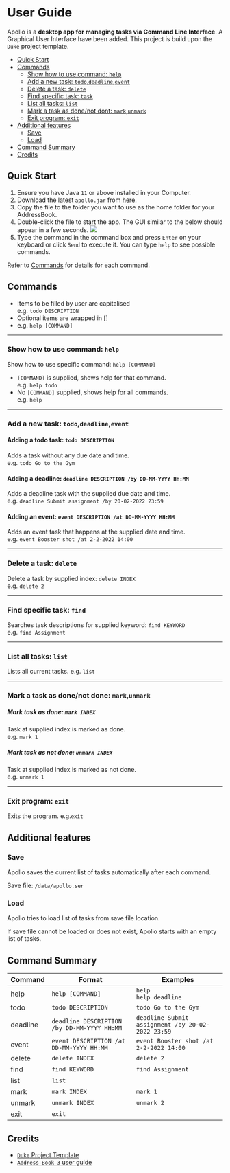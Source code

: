 # User Guide

Apollo is a **desktop app for managing tasks via Command Line Interface**. 
A Graphical User Interface have been added. This project is build upon the `Duke` project template. 

- [Quick Start](#quick-start)
- [Commands](#commands)
  - [Show how to use command: `help`](#show-how-to-use-command-help)
  - [Add a new task: `todo`,`deadline`,`event`](#add-a-new-task-tododeadlineevent)
  - [Delete a task: `delete`](#delete-a-task-delete)
  - [Find specific task: `task`](#find-specific-task-find)
  - [List all tasks: `list`](#list-all-tasks-list)
  - [Mark a task as done/not dont: `mark`,`unmark`](#mark-a-task-as-donenot-done-markunmark)
  - [Exit program: `exit`](#exit-program-exit)
- [Additional features](#additional-features)
  - [Save](#save)
  - [Load](#load)
- [Command Summary](#command-summary)
- [Credits](#credits)

## Quick Start

1. Ensure you have Java `11` or above installed in your Computer.
2. Download the latest `apollo.jar` from [here](https://github.com/j4ck990/ip/releases).
3. Copy the file to the folder you want to use as the home folder for your AddressBook. 
4. Double-click the file to start the app. The GUI similar to the below should appear in a few seconds.
   ![](https://j4ck990.github.io/ip/Ui.png)
5. Type the command in the command box and press `Enter` on your keyboard or click `Send` to execute it.
You can type `help` to see possible commands.

Refer to [Commands](#commands) 
for details for each command. 

## Commands

- Items to be filled by user are capitalised <br/>
 e.g. `todo DESCRIPTION`
- Optional items are wrapped in []
- e.g. `help [COMMAND]`

---

### Show how to use command: `help`
Show how to use specific command: `help [COMMAND]` <br/>
- `[COMMAND]` is supplied, shows help for that command. <br/>
e.g. `help todo`
- No `[COMMAND]` supplied, shows help for all commands. <br/>
e.g. `help`

---

### Add a new task: `todo`,`deadline`,`event`

#### Adding a todo task: `todo DESCRIPTION`
Adds a task without any due date and time. <br/>
e.g. `todo Go to the Gym`

#### Adding a deadline: `deadline DESCRIPTION /by DD-MM-YYYY HH:MM`
Adds a deadline task with the supplied due date and time. <br/>
e.g. `deadline Submit assignment /by 20-02-2022 23:59`

#### Adding an event: `event DESCRIPTION /at DD-MM-YYYY HH:MM`
Adds an event task that happens at the supplied date and time. <br/>
e.g. `event Booster shot /at 2-2-2022 14:00`

---

### Delete a task: `delete`
Delete a task by supplied index: `delete INDEX`<br/>
e.g. `delete 2`

---

### Find specific task: `find`
Searches task descriptions for supplied keyword: `find KEYWORD` <br/>
e.g. `find Assignment`

---

### List all tasks: `list`
Lists all current tasks.
e.g. `list`

---

### Mark a task as done/not done: `mark`,`unmark`
##### Mark task as done: `mark INDEX`
Task at supplied index is marked as done. <br/>
e.g. `mark 1`
##### Mark task as not done: `unmark INDEX`
Task at supplied index is marked as not done. <br/>
e.g. `unmark 1`

---

### Exit program: `exit`
Exits the program. 
e.g.`exit`

## Additional features
### Save
Apollo saves the current list of tasks automatically after each command. 

Save file: `/data/apollo.ser`

### Load
Apollo tries to load list of tasks from save file location. 

If save file cannot be loaded or does not exist, Apollo starts with an empty list of tasks.

## Command Summary

Command | Format | Examples
--- | --- | ---
help | `help [COMMAND]` | `help`<br/>`help deadline`
todo | `todo DESCRIPTION` | `todo Go to the Gym`
deadline | `deadline DESCRIPTION /by DD-MM-YYYY HH:MM` | `deadline Submit assignment /by 20-02-2022 23:59`
event | `event DESCRIPTION /at DD-MM-YYYY HH:MM` | `event Booster shot /at 2-2-2022 14:00`
delete | `delete INDEX` | `delete 2`
find | `find KEYWORD` | `find Assignment`
list | `list`
mark | `mark INDEX` | `mark 1`
unmark | `unmark INDEX` | `unmark 2`
exit | `exit`

## Credits
- [`Duke` Project Template](https://nus-cs2103-ay2122s2.github.io/website/se-book-adapted/projectDuke/index.html)
- [`Address Book 3` user guide](https://se-education.org/addressbook-level3/UserGuide.html)